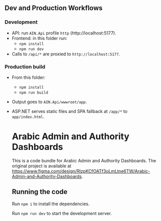 ## Dev and Production Workflows

### Development
- API: run `AIN.Api` profile `http` (http://localhost:5177).
- Frontend: in this folder run:
  - `npm install`
  - `npm run dev`
- Calls to `/api/*` are proxied to `http://localhost:5177`.

### Production build
- From this folder:
  - `npm install`
  - `npm run build`
- Output goes to `AIN.Api/wwwroot/app`.
- ASP.NET serves static files and SPA fallback at `/app/*` to `app/index.html`.

  # Arabic Admin and Authority Dashboards

  This is a code bundle for Arabic Admin and Authority Dashboards. The original project is available at https://www.figma.com/design/RIzpKCfOATf3oLmLtne6TW/Arabic-Admin-and-Authority-Dashboards.

  ## Running the code

  Run `npm i` to install the dependencies.

  Run `npm run dev` to start the development server.
  